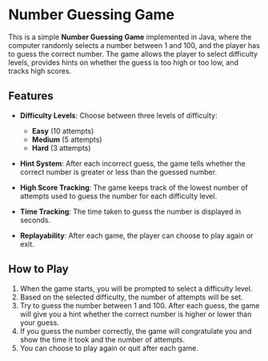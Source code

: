 # Number Guessing Game

This is a simple **Number Guessing Game** implemented in Java, where the computer randomly selects a number between 1 and 100, and the player has to guess the correct number. The game allows the player to select difficulty levels, provides hints on whether the guess is too high or too low, and tracks high scores.

## Features

- **Difficulty Levels**: Choose between three levels of difficulty:
  - **Easy** (10 attempts)
  - **Medium** (5 attempts)
  - **Hard** (3 attempts)
  
- **Hint System**: After each incorrect guess, the game tells whether the correct number is greater or less than the guessed number.

- **High Score Tracking**: The game keeps track of the lowest number of attempts used to guess the number for each difficulty level.

- **Time Tracking**: The time taken to guess the number is displayed in seconds.

- **Replayability**: After each game, the player can choose to play again or exit.

## How to Play

1. When the game starts, you will be prompted to select a difficulty level.
2. Based on the selected difficulty, the number of attempts will be set.
3. Try to guess the number between 1 and 100. After each guess, the game will give you a hint whether the correct number is higher or lower than your guess.
4. If you guess the number correctly, the game will congratulate you and show the time it took and the number of attempts.
5. You can choose to play again or quit after each game.

